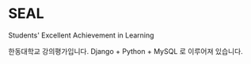 # SEAL
Students' Excellent Achievement in Learning

한동대학교 강의평가입니다.
Django + Python + MySQL 로 이루어져 있습니다.